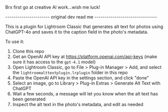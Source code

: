 Brx first go at creative AI work...wish me luck!

---------------------- original dev read me -------------------------------

This is a plugin for Lightroom Classic that generates alt text for photos using ChatGPT-4o and saves it to the caption field in the photo's metadata.

To use it:

1. Clone this repo
2. Get an OpenAI API key at https://platform.openai.com/api-keys (make sure it has access to the `gpt-4.1` model)
3. Open Lightroom Classic, go to File > Plug-in Manager > Add, and select the `lightroomalttextplugin.lrplugin` folder in this repo
4. Paste the OpenAI API key in the settings section, and click "done"
5. Select an image, go to Library > Plug-in Extras > Generate Alt Text with ChatGPT
6. Wait a few seconds, a message will let you know when the alt text has been generated
7. Inspect the alt text in the photo's metadata, and edit as needed
